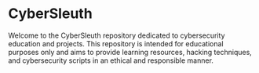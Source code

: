# CyberSleuth
Welcome to the CyberSleuth repository dedicated to cybersecurity education and projects. This repository is intended for educational purposes only and aims to provide learning resources, hacking techniques, and cybersecurity scripts in an ethical and responsible manner.
